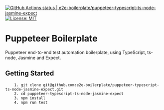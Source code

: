 [![GitHub Actions status | e2e-boilerplate/puppeteer-typescript-ts-node-jasmine-expect](https://github.com/e2e-boilerplate/puppeteer-typescript-ts-node-jasmine-expect/workflows/puppeteer-typescript-ts-node-jasmine-expect/badge.svg)](https://github.com/e2e-boilerplate/puppeteer-typescript-ts-node-jasmine-expect/actions?workflow=puppeteer-typescript-ts-node-jasmine-expect) [![License: MIT](https://img.shields.io/badge/License-MIT-yellow.svg)](https://opensource.org/licenses/MIT)

# Puppeteer Boilerplate

Puppeteer end-to-end test automation boilerplate, using TypeScript, ts-node, Jasmine and Expect.

## Getting Started

    	1. git clone git@github.com:e2e-boilerplate/puppeteer-typescript-ts-node-jasmine-expect.git
    	2. cd puppeteer-typescript-ts-node-jasmine-expect
    	3. npm install
    	4. npm run test
